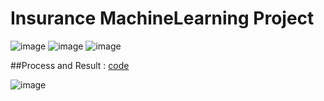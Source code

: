 # Insurance MachineLearning Project


![image](https://user-images.githubusercontent.com/71453094/102965834-0042ef00-4532-11eb-820f-2f6b874060ed.png)
![image](https://user-images.githubusercontent.com/71453094/102965849-089b2a00-4532-11eb-8ec4-79c05c66b0c8.png)
![image](https://user-images.githubusercontent.com/71453094/102965858-0cc74780-4532-11eb-94fe-76d2c6765f06.png)

##Process and Result : [code](https://github.com/nhs04047/Insurance_MachineLearning/blob/main/Insurance%20Machine%20Learning%20project.ipynb)

![image](https://user-images.githubusercontent.com/71453094/102966063-79424680-4532-11eb-841f-0fa9eb821be2.png)






